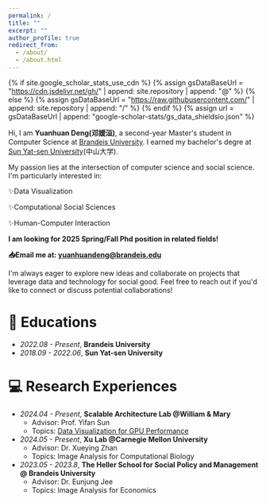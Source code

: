 ```yaml
---
permalink: /
title: ""
excerpt: ""
author_profile: true
redirect_from: 
  - /about/
  - /about.html
---
```


{% if site.google_scholar_stats_use_cdn %}
{% assign gsDataBaseUrl = "https://cdn.jsdelivr.net/gh/" | append: site.repository | append: "@" %}
{% else %}
{% assign gsDataBaseUrl = "https://raw.githubusercontent.com/" | append: site.repository | append: "/" %}
{% endif %}
{% assign url = gsDataBaseUrl | append: "google-scholar-stats/gs_data_shieldsio.json" %}

<span class='anchor' id='about-me'></span>
Hi, I am <strong>Yuanhuan Deng(邓媛洹)</strong>, a second-year Master's student in Computer Science at [Brandeis University](https://www.brandeis.edu/). I earned my bachelor's degre at [Sun Yat-sen University](https://www.sysu.edu.cn/)(中山大学).

My passion lies at the intersection of computer science and social science. I'm particularly interested in:

✨Data Visualization

✨Computational Social Sciences

✨Human-Computer Interaction


<strong class="red-text">I am looking for 2025 Spring/Fall Phd position in related fields! </strong>

<strong> 📥Email me at: [yuanhuandeng@brandeis.edu](yuanhuandeng@brandeis.edu)</strong>

I'm always eager to explore new ideas and collaborate on projects that leverage data and technology for social good. Feel free to reach out if you'd like to connect or discuss potential collaborations!

<!-- My research interest includes data visualization and computational social science.  <a href=''>google scholar citations <strong><span id='total_cit'></span></strong></a> (You can also use google scholar badge <a href='https://scholar.google.com/citations?user=DhtAFkwAAAAJ'><img src="https://img.shields.io/endpoint?url={{ url | url_encode }}&logo=Google%20Scholar&labelColor=f6f6f6&color=9cf&style=flat&label=citations"></a>). -->

<!-- 
# 🔥 News
- *2024.08*: &nbsp;🎉🎉 My personal website launched :)

# 📝 Publications 

<div class='paper-box'><div class='paper-box-image'><div><div class="badge">CVPR 2016</div><img src='images/500x300.png' alt="sym" width="100%"></div></div>
<div class='paper-box-text' markdown="1">

[Deep Residual Learning for Image Recognition](https://openaccess.thecvf.com/content_cvpr_2016/papers/He_Deep_Residual_Learning_CVPR_2016_paper.pdf)

**Kaiming He**, Xiangyu Zhang, Shaoqing Ren, Jian Sun

[**Project**](https://scholar.google.com/citations?view_op=view_citation&hl=zh-CN&user=DhtAFkwAAAAJ&citation_for_view=DhtAFkwAAAAJ:ALROH1vI_8AC) <strong><span class='show_paper_citations' data='DhtAFkwAAAAJ:ALROH1vI_8AC'></span></strong>
- Lorem ipsum dolor sit amet, consectetur adipiscing elit. Vivamus ornare aliquet ipsum, ac tempus justo dapibus sit amet. 
</div>
</div> -->
<!-- 
- [Lorem ipsum dolor sit amet, consectetur adipiscing elit. Vivamus ornare aliquet ipsum, ac tempus justo dapibus sit amet](https://github.com), A, B, C, **CVPR 2020**

# 🎖 Honors and Awards
- *2021.10* Lorem ipsum dolor sit amet, consectetur adipiscing elit. Vivamus ornare aliquet ipsum, ac tempus justo dapibus sit amet. 
- *2021.09* Lorem ipsum dolor sit amet, consectetur adipiscing elit. Vivamus ornare aliquet ipsum, ac tempus justo dapibus sit amet.  -->
<span class='anchor' id='-educations'></span>
# 📖 Educations
- *2022.08 - Present*, <strong>Brandeis University</strong>
- *2018.09 - 2022.06*, <strong>Sun Yat-sen University</strong>

<!-- # 💬 Invited Talks
- *2021.06*, Lorem ipsum dolor sit amet, consectetur adipiscing elit. Vivamus ornare aliquet ipsum, ac tempus justo dapibus sit amet. 
- *2021.03*, Lorem ipsum dolor sit amet, consectetur adipiscing elit. Vivamus ornare aliquet ipsum, ac tempus justo dapibus sit amet.  \| [\[video\]](https://github.com/) -->
<span class='anchor' id='-research-experiences'></span>
# 💻 Research Experiences
- *2024.04 - Present*, <strong>Scalable Architecture Lab @William & Mary</strong>
  - Advisor: Prof. Yifan Sun
  - Topics: [Data Visualization for GPU Performance](https://github.com/sarchlab/akita)
- *2024.05 - Present*, <strong>Xu Lab @Carnegie Mellon University</strong>
  - Advisor: Dr. Xueying Zhan
  - Topics: Image Analysis for Computational Biology
- *2023.05 - 2023.8*, 
<strong>The Heller School for Social Policy and Management @ Brandeis University</strong>
  - Advisor: Dr. Eunjung Jee
  - Topics: Image Analysis for Economics
